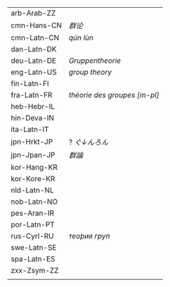| | |
|-|-|
| arb-Arab-ZZ |  |
| cmn-Hans-CN | _群论_ |
| cmn-Latn-CN | _qún lùn_ |
| dan-Latn-DK |  |
| deu-Latn-DE | _Gruppentheorie_ |
| eng-Latn-US | _group theory_ |
| fin-Latn-FI |  |
| fra-Latn-FR | _théorie des groupes [m-pl]_ |
| heb-Hebr-IL |  |
| hin-Deva-IN |  |
| ita-Latn-IT |  |
| jpn-Hrkt-JP | ? _ぐ↓んろん_ |
| jpn-Jpan-JP | _群論_ |
| kor-Hang-KR |  |
| kor-Kore-KR |  |
| nld-Latn-NL |  |
| nob-Latn-NO |  |
| pes-Aran-IR |  |
| por-Latn-PT |  |
| rus-Cyrl-RU | _тео́рия груп_ |
| swe-Latn-SE |  |
| spa-Latn-ES |  |
| zxx-Zsym-ZZ |  |
|  |  |
